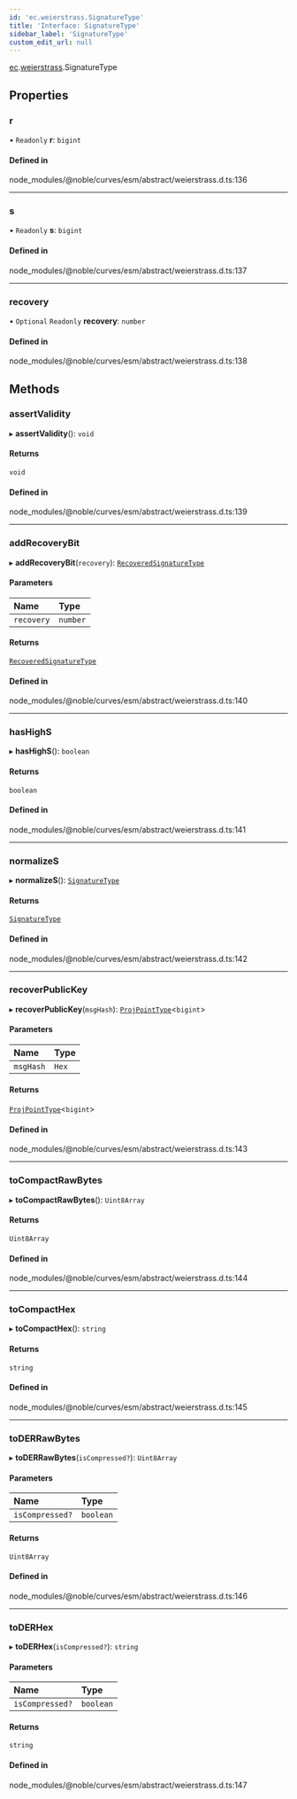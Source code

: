 ```yaml
---
id: 'ec.weierstrass.SignatureType'
title: 'Interface: SignatureType'
sidebar_label: 'SignatureType'
custom_edit_url: null
---
```


[ec](../namespaces/ec.md).[weierstrass](../namespaces/ec.weierstrass.md).SignatureType

## Properties

### r

• `Readonly` **r**: `bigint`

#### Defined in

node_modules/@noble/curves/esm/abstract/weierstrass.d.ts:136

---

### s

• `Readonly` **s**: `bigint`

#### Defined in

node_modules/@noble/curves/esm/abstract/weierstrass.d.ts:137

---

### recovery

• `Optional` `Readonly` **recovery**: `number`

#### Defined in

node_modules/@noble/curves/esm/abstract/weierstrass.d.ts:138

## Methods

### assertValidity

▸ **assertValidity**(): `void`

#### Returns

`void`

#### Defined in

node_modules/@noble/curves/esm/abstract/weierstrass.d.ts:139

---

### addRecoveryBit

▸ **addRecoveryBit**(`recovery`): [`RecoveredSignatureType`](../namespaces/ec.weierstrass.md#recoveredsignaturetype)

#### Parameters

| Name       | Type     |
| :--------- | :------- |
| `recovery` | `number` |

#### Returns

[`RecoveredSignatureType`](../namespaces/ec.weierstrass.md#recoveredsignaturetype)

#### Defined in

node_modules/@noble/curves/esm/abstract/weierstrass.d.ts:140

---

### hasHighS

▸ **hasHighS**(): `boolean`

#### Returns

`boolean`

#### Defined in

node_modules/@noble/curves/esm/abstract/weierstrass.d.ts:141

---

### normalizeS

▸ **normalizeS**(): [`SignatureType`](ec.weierstrass.SignatureType.md)

#### Returns

[`SignatureType`](ec.weierstrass.SignatureType.md)

#### Defined in

node_modules/@noble/curves/esm/abstract/weierstrass.d.ts:142

---

### recoverPublicKey

▸ **recoverPublicKey**(`msgHash`): [`ProjPointType`](ec.weierstrass.ProjPointType.md)\<`bigint`\>

#### Parameters

| Name      | Type  |
| :-------- | :---- |
| `msgHash` | `Hex` |

#### Returns

[`ProjPointType`](ec.weierstrass.ProjPointType.md)\<`bigint`\>

#### Defined in

node_modules/@noble/curves/esm/abstract/weierstrass.d.ts:143

---

### toCompactRawBytes

▸ **toCompactRawBytes**(): `Uint8Array`

#### Returns

`Uint8Array`

#### Defined in

node_modules/@noble/curves/esm/abstract/weierstrass.d.ts:144

---

### toCompactHex

▸ **toCompactHex**(): `string`

#### Returns

`string`

#### Defined in

node_modules/@noble/curves/esm/abstract/weierstrass.d.ts:145

---

### toDERRawBytes

▸ **toDERRawBytes**(`isCompressed?`): `Uint8Array`

#### Parameters

| Name            | Type      |
| :-------------- | :-------- |
| `isCompressed?` | `boolean` |

#### Returns

`Uint8Array`

#### Defined in

node_modules/@noble/curves/esm/abstract/weierstrass.d.ts:146

---

### toDERHex

▸ **toDERHex**(`isCompressed?`): `string`

#### Parameters

| Name            | Type      |
| :-------------- | :-------- |
| `isCompressed?` | `boolean` |

#### Returns

`string`

#### Defined in

node_modules/@noble/curves/esm/abstract/weierstrass.d.ts:147
